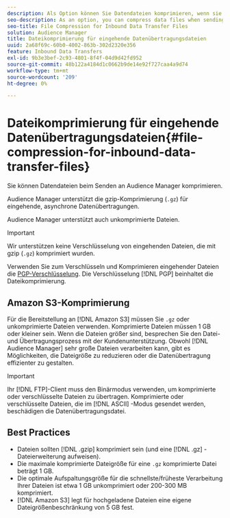 ```yaml
---
description: Als Option können Sie Datendateien komprimieren, wenn sie an Audience Manager gesendet werden.
seo-description: As an option, you can compress data files when sending them to Audience Manager.
seo-title: File Compression for Inbound Data Transfer Files
solution: Audience Manager
title: Dateikomprimierung für eingehende Datenübertragungsdateien
uuid: 2a68f69c-60b0-4002-863b-302d2320e356
feature: Inbound Data Transfers
exl-id: 9b3e3bef-2c93-4801-8f4f-04d9d42fd952
source-git-commit: 48b122a4184d1c0662b9de14e92f727caa4a9d74
workflow-type: tm+mt
source-wordcount: '209'
ht-degree: 0%

---
```


# Dateikomprimierung für eingehende Datenübertragungsdateien{#file-compression-for-inbound-data-transfer-files}

Sie können Datendateien beim Senden an Audience Manager komprimieren.

<!-- inbound-file-compression.xml -->

Audience Manager unterstützt die gzip-Komprimierung (`.gz`) für eingehende, asynchrone Datenübertragungen.

Audience Manager unterstützt auch unkomprimierte Dateien.

>[!IMPORTANT]
>
>Wir unterstützen keine Verschlüsselung von eingehenden Dateien, die mit gzip (`.gz`) komprimiert wurden.
>
>Verwenden Sie zum Verschlüsseln und Komprimieren eingehender Dateien die [PGP-Verschlüsselung](../../../integration/sending-audience-data/batch-data-transfer-explained/inbound-file-encryption.md). Die Verschlüsselung [!DNL PGP] beinhaltet die Dateikomprimierung.

## Amazon S3-Komprimierung

Für die Bereitstellung an [!DNL Amazon S3] müssen Sie `.gz` oder unkomprimierte Dateien verwenden. Komprimierte Dateien müssen 1 GB oder kleiner sein. Wenn die Dateien größer sind, besprechen Sie den Datei- und Übertragungsprozess mit der Kundenunterstützung. Obwohl [!DNL Audience Manager] sehr große Dateien verarbeiten kann, gibt es Möglichkeiten, die Dateigröße zu reduzieren oder die Datenübertragung effizienter zu gestalten.

>[!IMPORTANT]
>
>Ihr [!DNL FTP]-Client muss den Binärmodus verwenden, um komprimierte oder verschlüsselte Dateien zu übertragen. Komprimierte oder verschlüsselte Dateien, die im [!DNL ASCII] -Modus gesendet werden, beschädigen die Datenübertragungsdatei.

## Best Practices

* Dateien sollten [!DNL .gzip] komprimiert sein (und eine [!DNL .gz] -Dateierweiterung aufweisen).
* Die maximale komprimierte Dateigröße für eine `.gz` komprimierte Datei beträgt 1 GB.
* Die optimale Aufspaltungsgröße für die schnellste/früheste Verarbeitung Ihrer Dateien ist etwa 1 GB unkomprimiert oder 200-300 MB komprimiert.
* [!DNL Amazon S3] legt für hochgeladene Dateien eine eigene Dateigrößenbeschränkung von 5 GB fest.
